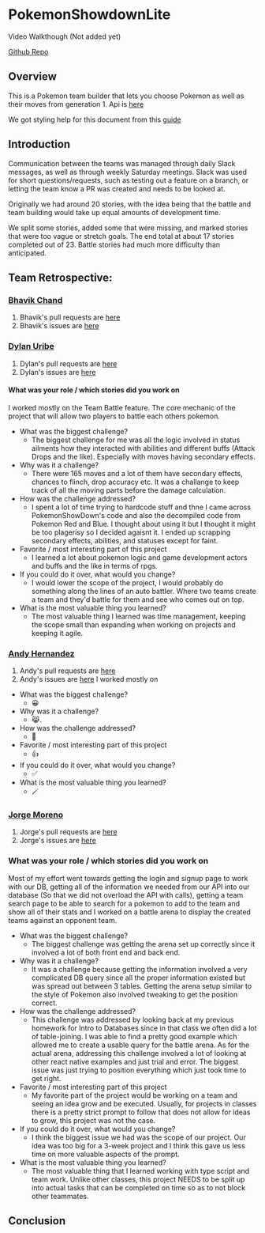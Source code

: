# PokemonShowdownLite
Video Walkthough (Not added yet)

[Github Repo](https://github.com/BhavikChand/PokemonShowdownLite)

## Overview

This is a Pokemon team builder that lets you choose Pokemon as well as their moves from generation 1. Api is [here](https://pokeapi.co/)

We got styling help for this document from this [guide](https://docs.github.com/en/get-started/writing-on-github/getting-started-with-writing-and-formatting-on-github/basic-writing-and-formatting-syntax)

## Introduction
Communication between the teams was managed through daily Slack messages, as well as through weekly Saturday meetings.
Slack was used for short questions/requests, such as testing out a feature on a branch, or letting the team know a PR was created and needs to be looked at.

Originally we had around 20 stories, with the idea being that the battle and team building would take up equal amounts of development time.

We split some stories, added some that were missing, and marked stories that were too vague or stretch goals. The end total at about 17 stories completed out of 23. Battle stories had much more difficulty than anticipated.

## Team Retrospective:
### [Bhavik Chand](https://github.com/BhavikChand/)
1. Bhavik's pull requests are [here](https://github.com/BhavikChand/PokemonShowdownLite/pulls?q=is%3Apr+is%3Amerged+author%3ABhavikChand)
2. Bhavik's issues are [here](https://github.com/BhavikChand/PokemonShowdownLite/issues?q=assignee%3ABhavikChand)

### [Dylan Uribe](https://github.com/dyluri)
1. Dylan's pull requests are [here](https://github.com/BhavikChand/PokemonShowdownLite/pulls?q=is%3Apr+is%3Amerged+author%3Adyluri+)
2. Dylan's issues are [here](https://github.com/BhavikChand/PokemonShowdownLite/issues?q=assignee%3Adyluri)

#### What was your role / which stories did you work on
I worked mostly on the Team Battle feature. The core mechanic of the project that will allow two players to battle each others pokemon.

+ What was the biggest challenge? 
  + The biggest challenge for me was all the logic involved in status ailments how they interacted with abilities and different buffs (Attack Drops and the like). Especially with moves having secondary effects.
+ Why was it a challenge?
  + There were 165 moves and a lot of them have secondary effects, chances to flinch, drop accuracy etc. It was a challange to keep track of all the moving parts before the damage calculation.
+ How was the challenge addressed?
  + I spent a lot of time trying to hardcode stuff and thne I came across PokemonShowDown's code and also the decompiled code from Pokemon Red and Blue. I thought about using it but I thought it might be too plagerisy so I decided agaisnt it. I ended up scrapping secondary effects, abilities, and statuses except for faint.
+ Favorite / most interesting part of this project
  + I learned a lot about pokemon logic and game development actors and buffs and the like in terms of rpgs.
+ If you could do it over, what would you change?
  + I would lower the scope of the project, I would probably do something along the lines of an auto battler. Where two teams create a team and they'd battle for them and see who comes out on top.
+ What is the most valuable thing you learned?
  + The most valuable thing I learned was time management, keeping the scope small than expanding when working on projects and keeping it agile.


### [Andy Hernandez](https://github.com/Chgunz)
1. Andy's pull requests are [here](https://github.com/BhavikChand/PokemonShowdownLite/pulls?q=is%3Apr+is%3Amerged+author%3AChgunz)
2. Andy's issues are [here](https://github.com/BhavikChand/PokemonShowdownLite/issues?q=assignee%3AChgunz) 
I worked mostly on

+ What was the biggest challenge? 
  + 😀
+ Why was it a challenge?
  + 😹.
+ How was the challenge addressed?
  + 🩵
+ Favorite / most interesting part of this project
  + 👍
+ If you could do it over, what would you change?
  + ✅
+ What is the most valuable thing you learned?
  + 🪄

### [Jorge Moreno](https://github.com/Jorge-Mor)

1. Jorge's pull requests are [here](https://github.com/BhavikChand/PokemonShowdownLite/pulls?q=is%3Apr+is%3Amerged+author%3Ajor-moreno)
2. Jorge's issues are [here](https://github.com/BhavikChand/PokemonShowdownLite/issues?q=assignee%3Ajor-moreno)
   
### What was your role / which stories did you work on
Most of my effort went towards getting the login and signup page to work with our DB, getting all of the information we needed from our API into our database (So that we did not overload the API with calls), getting a team search page to be able to search for a pokemon to add to the team and show all of their stats and I worked on a battle arena to display the created teams against an opponent team. 

+ What was the biggest challenge?
  + The biggest challenge was getting the arena set up correctly since it involved a lot of both front end and back end.
+ Why was it a challenge?
  + It was a challenge because getting the information involved a very complicated DB query since all the proper information existed but was spread out between 3 tables. Getting the arena setup similar to the style of Pokemon also involved tweaking to get the position correct. 
+ How was the challenge addressed?
  + This challenge was addressed by looking back at my previous homework for Intro to Databases since in that class we often did a lot of table-joining. I was able to find a pretty good example which allowed me to create a usable query for the battle arena. As for the actual arena, addressing this challenge involved a lot of looking at other react native examples and just trial and error. The biggest issue was just trying to position everything which just took time to get right. 
+ Favorite / most interesting part of this project
  + My favorite part of the project would be working on a team and seeing an idea grow and be executed. Usually, for projects in classes there is a pretty strict prompt to follow that does not allow for ideas to grow, this project was not the case. 
+ If you could do it over, what would you change?
  + I think the biggest issue we had was the scope of our project. Our idea was too big for a 3-week project and I think this gave us less time on more valuable aspects of the prompt. 
+ What is the most valuable thing you learned?
  + The most valuable thing that I learned working with type script and team work. Unlike other classes, this project NEEDS to be split up into actual tasks that can be completed on time so as to not block other teammates. 

## Conclusion

